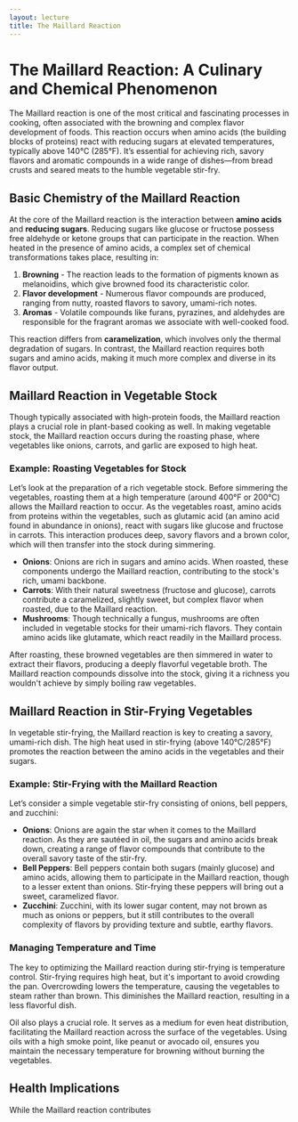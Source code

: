```yaml
---
layout: lecture
title: The Maillard Reaction
---
```


# The Maillard Reaction: A Culinary and Chemical Phenomenon

The Maillard reaction is one of the most critical and fascinating processes in cooking, often associated with the browning and complex flavor development of foods. This reaction occurs when amino acids (the building blocks of proteins) react with reducing sugars at elevated temperatures, typically above 140°C (285°F). It’s essential for achieving rich, savory flavors and aromatic compounds in a wide range of dishes—from bread crusts and seared meats to the humble vegetable stir-fry.

## Basic Chemistry of the Maillard Reaction

At the core of the Maillard reaction is the interaction between **amino acids** and **reducing sugars**. Reducing sugars like glucose or fructose possess free aldehyde or ketone groups that can participate in the reaction. When heated in the presence of amino acids, a complex set of chemical transformations takes place, resulting in:

1. **Browning** - The reaction leads to the formation of pigments known as melanoidins, which give browned food its characteristic color.
2. **Flavor development** - Numerous flavor compounds are produced, ranging from nutty, roasted flavors to savory, umami-rich notes.
3. **Aromas** - Volatile compounds like furans, pyrazines, and aldehydes are responsible for the fragrant aromas we associate with well-cooked food.

This reaction differs from **caramelization**, which involves only the thermal degradation of sugars. In contrast, the Maillard reaction requires both sugars and amino acids, making it much more complex and diverse in its flavor output.

## Maillard Reaction in Vegetable Stock

Though typically associated with high-protein foods, the Maillard reaction plays a crucial role in plant-based cooking as well. In making vegetable stock, the Maillard reaction occurs during the roasting phase, where vegetables like onions, carrots, and garlic are exposed to high heat.

### Example: Roasting Vegetables for Stock
Let’s look at the preparation of a rich vegetable stock. Before simmering the vegetables, roasting them at a high temperature (around 400°F or 200°C) allows the Maillard reaction to occur. As the vegetables roast, amino acids from proteins within the vegetables, such as glutamic acid (an amino acid found in abundance in onions), react with sugars like glucose and fructose in carrots. This interaction produces deep, savory flavors and a brown color, which will then transfer into the stock during simmering.

- **Onions**: Onions are rich in sugars and amino acids. When roasted, these components undergo the Maillard reaction, contributing to the stock's rich, umami backbone.
- **Carrots**: With their natural sweetness (fructose and glucose), carrots contribute a caramelized, slightly sweet, but complex flavor when roasted, due to the Maillard reaction.
- **Mushrooms**: Though technically a fungus, mushrooms are often included in vegetable stocks for their umami-rich flavors. They contain amino acids like glutamate, which react readily in the Maillard process.

After roasting, these browned vegetables are then simmered in water to extract their flavors, producing a deeply flavorful vegetable broth. The Maillard reaction compounds dissolve into the stock, giving it a richness you wouldn't achieve by simply boiling raw vegetables.

## Maillard Reaction in Stir-Frying Vegetables

In vegetable stir-frying, the Maillard reaction is key to creating a savory, umami-rich dish. The high heat used in stir-frying (above 140°C/285°F) promotes the reaction between the amino acids in the vegetables and their sugars.

### Example: Stir-Frying with the Maillard Reaction
Let’s consider a simple vegetable stir-fry consisting of onions, bell peppers, and zucchini:

- **Onions**: Onions are again the star when it comes to the Maillard reaction. As they are sautéed in oil, the sugars and amino acids break down, creating a range of flavor compounds that contribute to the overall savory taste of the stir-fry.
- **Bell Peppers**: Bell peppers contain both sugars (mainly glucose) and amino acids, allowing them to participate in the Maillard reaction, though to a lesser extent than onions. Stir-frying these peppers will bring out a sweet, caramelized flavor.
- **Zucchini**: Zucchini, with its lower sugar content, may not brown as much as onions or peppers, but it still contributes to the overall complexity of flavors by providing texture and subtle, earthy flavors.

### Managing Temperature and Time
The key to optimizing the Maillard reaction during stir-frying is temperature control. Stir-frying requires high heat, but it's important to avoid crowding the pan. Overcrowding lowers the temperature, causing the vegetables to steam rather than brown. This diminishes the Maillard reaction, resulting in a less flavorful dish.

Oil also plays a crucial role. It serves as a medium for even heat distribution, facilitating the Maillard reaction across the surface of the vegetables. Using oils with a high smoke point, like peanut or avocado oil, ensures you maintain the necessary temperature for browning without burning the vegetables.

## Health Implications

While the Maillard reaction contributes
